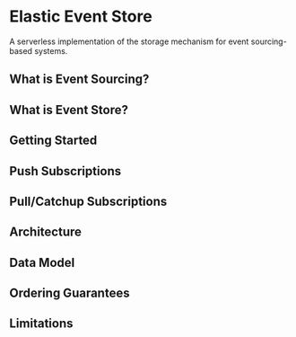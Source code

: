# Elastic Event Store

A serverless implementation of the storage mechanism for event sourcing-based systems.

## What is Event Sourcing?

## What is Event Store?

## Getting Started

## Push Subscriptions

## Pull/Catchup Subscriptions

## Architecture

## Data Model

## Ordering Guarantees

## Limitations